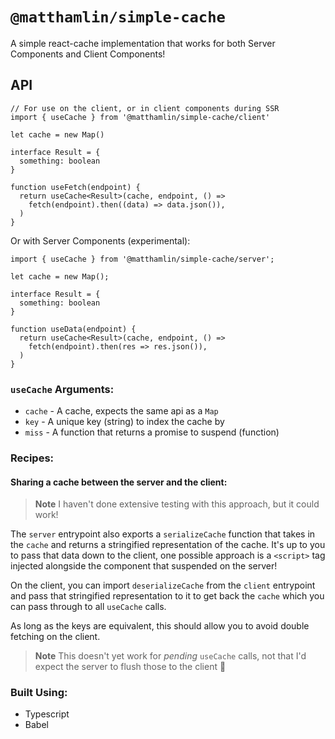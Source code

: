 # `@matthamlin/simple-cache`

A simple react-cache implementation that works for both Server Components and
Client Components!

## API

```tsx
// For use on the client, or in client components during SSR
import { useCache } from '@matthamlin/simple-cache/client'

let cache = new Map()

interface Result = {
  something: boolean
}

function useFetch(endpoint) {
  return useCache<Result>(cache, endpoint, () =>
    fetch(endpoint).then((data) => data.json()),
  )
}
```

Or with Server Components (experimental):

```tsx
import { useCache } from '@matthamlin/simple-cache/server';

let cache = new Map();

interface Result = {
  something: boolean
}

function useData(endpoint) {
  return useCache<Result>(cache, endpoint, () =>
    fetch(endpoint).then(res => res.json()),
  )
}
```

### `useCache` Arguments:

- `cache` - A cache, expects the same api as a `Map`
- `key` - A unique key (string) to index the cache by
- `miss` - A function that returns a promise to suspend (function)

### Recipes:

#### Sharing a cache between the server and the client:

<!-- prettier-ignore -->
> **Note** 
> I haven't done extensive testing with this approach, but it could
> work!

The `server` entrypoint also exports a `serializeCache` function that takes in
the `cache` and returns a stringified representation of the cache. It's up to
you to pass that data down to the client, one possible approach is a `<script>`
tag injected alongside the component that suspended on the server!

On the client, you can import `deserializeCache` from the `client` entrypoint
and pass that stringified representation to it to get back the `cache` which you
can pass through to all `useCache` calls.

As long as the keys are equivalent, this should allow you to avoid double
fetching on the client.

<!-- prettier-ignore -->
> **Note**
> This doesn't yet work for _pending_ `useCache` calls, not that I'd
> expect the server to flush those to the client 🤔

### Built Using:

- Typescript
- Babel
